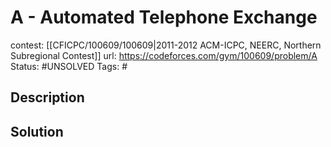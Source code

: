 # A - Automated Telephone Exchange

contest: [[CFICPC/100609/100609|2011-2012 ACM-ICPC, NEERC, Northern Subregional Contest]]
url: https://codeforces.com/gym/100609/problem/A
Status: #UNSOLVED
Tags: #

## Description

## Solution

